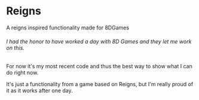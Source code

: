 # Reigns
 A reigns inspired functionality made for 8DGames
 
 ###### I had the honor to have worked a day with 8D Games and they let me work on this.
 
 For now it's my most recent code and thus the best way to show what I can do right now.
 
 It's just a functionality from a game based on Reigns, but I'm really proud of it as it works after one day. 
